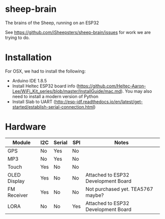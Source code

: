 # sheep-brain
The brains of the Sheep, running on an ESP32

See https://github.com/iSheepsters/sheep-brain/issues for work we are trying to do.


# Installation

For OSX, we had to install the following:

- Arduino IDE 1.8.5
- Install Heltec ESP32 board info (https://github.com/Heltec-Aaron-Lee/WiFi_Kit_series/blob/master/InstallGuide/mac.md). You may also need to install a modern version of Python
- Install Slab to UART (http://esp-idf.readthedocs.io/en/latest/get-started/establish-serial-connection.html)

# Hardware

| Module | I2C  | Serial | SPI |  Notes |
| --- | --- | --- | --- | --- |
| GPS | No | Yes | No |
| MP3 | No | Yes | No |
| Touch  | Yes  | No | No |
| OLED Display | Yes | No | No | Attached to ESP32 Development Board |
| FM Receiver | Yes | No | No | Not purchased yet. TEA5767 maybe?
| LORA | No | No | Yes | Attached to ESP32 Development Board |
